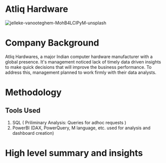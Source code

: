 # Atliq Hardware
![jelleke-vanooteghem-MohB4LCIPyM-unsplash](https://github.com/user-attachments/assets/a528527d-3da7-4202-a733-ca475ee1fc83)


# Company Background
Atliq Hardwares, a major Indian computer hardware manufacturer with a global presence. It's management noticed lack of timely data driven insights to make quick decisions that will improve the business performance.
To address this, management planned to work firmly with their data analysts.

# Methodology
## Tools Used
  1. SQL ( Priliminary Analysis: Queries for adhoc requests )
  2. PowerBI (DAX, PowerQuery, M language, etc. used for analysis and dashboard creation)
# High level summary and insights


